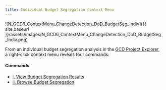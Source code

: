 ```yaml
---
title: Individual Budget Segregation Context Menu
---
```


![N_GCD6_ContextMenu_ChangeDetection_DoD_BudgetSeg_Indiv]({{ site.baseurl }}/assets/images/N_GCD6_ContextMenu_ChangeDetection_DoD_BudgetSeg_Indiv.png)

From an individual budget segregation analysis in the [GCD Project Explorer](http://gcd6help.joewheaton.org/gcd-command-reference/gcd-project-explorer), a right-click context menu reveals four commands:

#### Commands

- [i. View Budget Segregation Results](http://gcd6help.joewheaton.org/gcd-command-reference/gcd-project-explorer/n-individual-budget-segregation-context-menu/i-view-budget-segregation-results)
- [ii. Browse Budget Segregation](http://gcd6help.joewheaton.org/gcd-command-reference/gcd-project-explorer/n-individual-budget-segregation-context-menu/ii-browse-budget-segregation)

